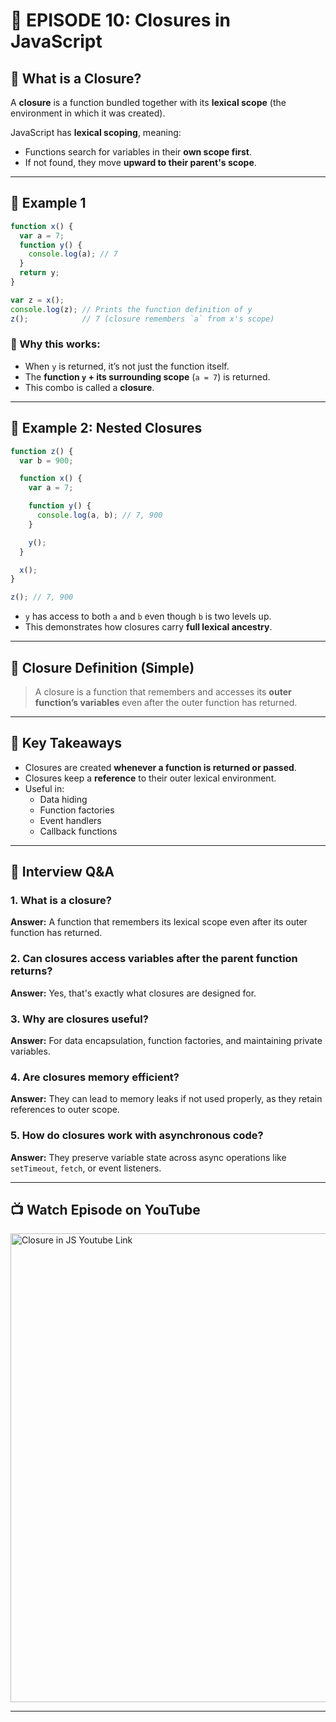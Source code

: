 # 📘 EPISODE 10: Closures in JavaScript

## 🔐 What is a Closure?

A **closure** is a function bundled together with its **lexical scope** (the environment in which it was created).

JavaScript has **lexical scoping**, meaning:
- Functions search for variables in their **own scope first**.
- If not found, they move **upward to their parent's scope**.

---

## 🧪 Example 1

```js
function x() {
  var a = 7;
  function y() {
    console.log(a); // 7
  }
  return y;
}

var z = x();
console.log(z); // Prints the function definition of y
z();            // 7 (closure remembers `a` from x's scope)
```

### 🧠 Why this works:
- When `y` is returned, it’s not just the function itself.
- The **function `y` + its surrounding scope** (`a = 7`) is returned.
- This combo is called a **closure**.

---

## 🧪 Example 2: Nested Closures

```js
function z() {
  var b = 900;

  function x() {
    var a = 7;

    function y() {
      console.log(a, b); // 7, 900
    }

    y();
  }

  x();
}

z(); // 7, 900
```

- `y` has access to both `a` and `b` even though `b` is two levels up.
- This demonstrates how closures carry **full lexical ancestry**.

---

## 💬 Closure Definition (Simple)

> A closure is a function that remembers and accesses its **outer function’s variables** even after the outer function has returned.

---

## 🎯 Key Takeaways

- Closures are created **whenever a function is returned or passed**.
- Closures keep a **reference** to their outer lexical environment.
- Useful in:
  - Data hiding
  - Function factories
  - Event handlers
  - Callback functions

---

## 💬 Interview Q&A

### 1. What is a closure?
**Answer:** A function that remembers its lexical scope even after its outer function has returned.

### 2. Can closures access variables after the parent function returns?
**Answer:** Yes, that's exactly what closures are designed for.

### 3. Why are closures useful?
**Answer:** For data encapsulation, function factories, and maintaining private variables.

### 4. Are closures memory efficient?
**Answer:** They can lead to memory leaks if not used properly, as they retain references to outer scope.

### 5. How do closures work with asynchronous code?
**Answer:** They preserve variable state across async operations like `setTimeout`, `fetch`, or event listeners.

---

## 📺 Watch Episode on YouTube

<a href="https://www.youtube.com/watch?v=qikxEIxsXco&ab_channel=AkshaySaini" target="_blank"><img src="https://img.youtube.com/vi/qikxEIxsXco/0.jpg" width="750"
alt="Closure in JS Youtube Link"/></a>

---